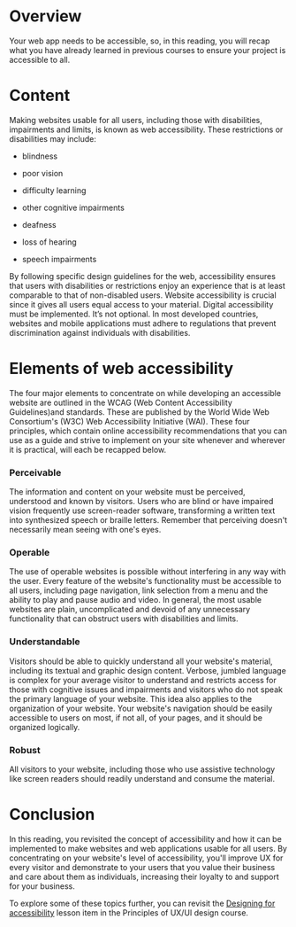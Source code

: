 # Overview
Your web app needs to be accessible, so, in this reading, you will recap what you have already learned in previous courses to ensure your project is accessible to all.

# Content
Making websites usable for all users, including those with disabilities, impairments and limits, is known as web accessibility. These restrictions or disabilities may include:

- blindness

- poor vision

- difficulty learning

- other cognitive impairments

- deafness

- loss of hearing

- speech impairments

By following specific design guidelines for the web, accessibility ensures that users with disabilities or restrictions enjoy an experience that is at least comparable to that of non-disabled users.  Website accessibility is crucial since it gives all users equal access to your material. Digital accessibility must be implemented. It’s not optional. In most developed countries, websites and mobile applications must adhere to regulations that prevent discrimination against individuals with disabilities. 

# Elements of web accessibility
The four major elements to concentrate on while developing an accessible website are outlined in the WCAG (Web Content Accessibility Guidelines)and standards. These are published by the World Wide Web Consortium's (W3C) Web Accessibility Initiative (WAI).  These four principles, which contain online accessibility recommendations that you can use as a guide and strive to implement on your site whenever and wherever it is practical, will each be recapped below.

### Perceivable
The information and content on your website must be perceived, understood and known by visitors. Users who are blind or have impaired vision frequently use screen-reader software, transforming a written text into synthesized speech or braille letters. Remember that perceiving doesn't necessarily mean seeing with one's eyes.

### Operable
The use of operable websites is possible without interfering in any way with the user. Every feature of the website's functionality must be accessible to all users, including page navigation, link selection from a menu and the ability to play and pause audio and video. In general, the most usable websites are plain, uncomplicated and devoid of any unnecessary functionality that can obstruct users with disabilities and limits.

### Understandable
Visitors should be able to quickly understand all your website's material, including its textual and graphic design content. Verbose, jumbled language is complex for your average visitor to understand and restricts access for those with cognitive issues and impairments and visitors who do not speak the primary language of your website. This idea also applies to the organization of your website. Your website's navigation should be easily accessible to users on most, if not all, of your pages, and it should be organized logically.

### Robust
All visitors to your website, including those who use assistive technology like screen readers should readily understand and consume the material.

# Conclusion 
In this reading, you revisited the concept of accessibility and how it can be implemented to make websites and web applications usable for all users. By concentrating on your website's level of accessibility, you'll improve UX for every visitor and demonstrate to your users that you value their business and care about them as individuals, increasing their loyalty to and support for your business.

To explore some of these topics further, you can revisit the [Designing for accessibility](https://www.coursera.org/learn/principles-of-ux-ui-design/supplement/W853U/designing-for-accessibility) lesson item in the Principles of UX/UI design course.
